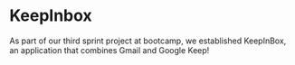 # KeepInbox

As part of our third sprint project at bootcamp, we established KeepInBox, an application that combines Gmail and Google Keep!

